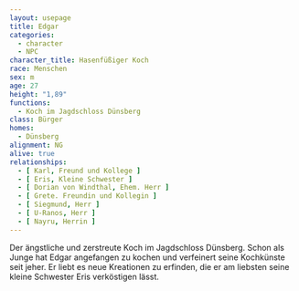 ```yaml
---
layout: usepage
title: Edgar
categories:
  - character
  - NPC
character_title: Hasenfüßiger Koch
race: Menschen
sex: m
age: 27
height: "1,89"
functions:
  - Koch im Jagdschloss Dünsberg
class: Bürger
homes:
  - Dünsberg
alignment: NG
alive: true
relationships:
  - [ Karl, Freund und Kollege ]
  - [ Eris, Kleine Schwester ]
  - [ Dorian von Windthal, Ehem. Herr ]
  - [ Grete. Freundin und Kollegin ]
  - [ Siegmund, Herr ]
  - [ U-Ranos, Herr ]
  - [ Nayru, Herrin ]
---
```


Der ängstliche und zerstreute Koch im Jagdschloss Dünsberg. Schon als Junge hat Edgar angefangen zu kochen und
verfeinert seine Kochkünste seit jeher. Er liebt es neue Kreationen zu erfinden, die er am liebsten seine kleine
Schwester Eris verköstigen lässt.